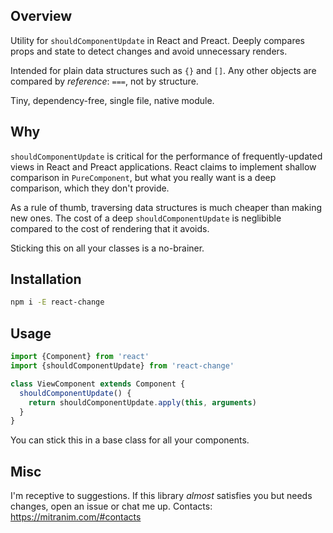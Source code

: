 ## Overview

Utility for `shouldComponentUpdate` in React and Preact. Deeply compares props and state to detect changes and avoid unnecessary renders.

Intended for plain data structures such as `{}` and `[]`. Any other objects are compared by _reference_: `===`, not by structure.

Tiny, dependency-free, single file, native module.

## Why

`shouldComponentUpdate` is critical for the performance of frequently-updated views in React and Preact applications. React claims to implement shallow comparison in `PureComponent`, but what you really want is a deep comparison, which they don't provide.

As a rule of thumb, traversing data structures is much cheaper than making new ones. The cost of a deep `shouldComponentUpdate` is neglibible compared to the cost of rendering that it avoids.

Sticking this on all your classes is a no-brainer.

## Installation

```sh
npm i -E react-change
```

## Usage

```js
import {Component} from 'react'
import {shouldComponentUpdate} from 'react-change'

class ViewComponent extends Component {
  shouldComponentUpdate() {
    return shouldComponentUpdate.apply(this, arguments)
  }
}
```

You can stick this in a base class for all your components.

## Misc

I'm receptive to suggestions. If this library _almost_ satisfies you but needs changes, open an issue or chat me up. Contacts: https://mitranim.com/#contacts
